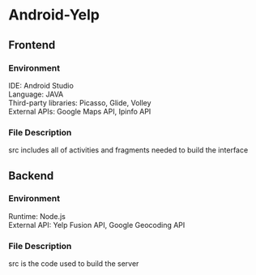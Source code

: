 # Android-Yelp

## Frontend
### Environment
IDE: Android Studio  
Language: JAVA  
Third-party libraries: Picasso, Glide, Volley  
External APIs: Google Maps API, Ipinfo API  

### File Description
src includes all of activities and fragments needed to build the interface

## Backend
### Environment
Runtime: Node.js  
External API: Yelp Fusion API, Google Geocoding API

### File Description
src is the code used to build the server
